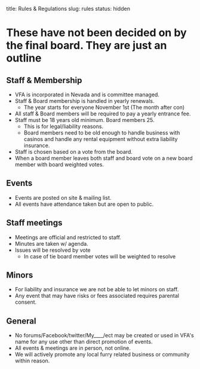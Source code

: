 title:  Rules & Regulations
slug: rules
status: hidden

# These have not been decided on by the final board. They are just an outline

## Staff &amp; Membership
* VFA is incorporated in Nevada and is committee managed.
* Staff &amp; Board membership is handled in yearly renewals.
    * The year starts for everyone November 1st (The month after con)
* All staff &amp; Board members will be required to pay a yearly entrance fee.
* Staff must be 18 years old minimum. Board members 25.
    * This is for legal/liability reasons.
    * Board members need to be old enough to handle business with casinos and handle any rental equipment without extra liability insurance.
* Staff is chosen based on a vote from the board.
* When a board member leaves both staff and board vote on a new board member with board weighted votes.

## Events
* Events are posted on site &amp; mailing list.
* All events have attendance taken but are open to public.

## Staff meetings
* Meetings are official and restricted to staff.
* Minutes are taken w/ agenda.
* Issues will be resolved by vote 
    * In case of tie board member votes will be weighted to resolve

## Minors
* For liability and insurance we are not be able to let minors on staff.
* Any event that may have risks or fees associated requires parental consent.

## General
* No forums/Facebook/twitter/My____/ect may be created or used in VFA's name for any use other than direct promotion of events.
* All events &amp; meetings are in person, not online.
* We will actively promote any local furry related business or community within reason.
